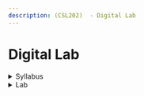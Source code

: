 ```yaml
---
description: (CSL202)  - Digital Lab
---
```


# Digital Lab

<details>

<summary>Syllabus</summary>

[CSL202](https://drive.google.com/file/d/17uvfp6OkLiSO7ThB0uCiuGBi8m4j5GbO/view?usp=drive_link)&#x20;

</details>

<details>

<summary>Lab</summary>

[LCD Manual](https://drive.google.com/file/d/11FrJ6ICqwBzqXBg8pVS-_A8CcqPYrj9g/view?usp=drive_link)&#x20;

[Asynchronous Counters](https://drive.google.com/file/d/1-0lIyqRLlrT3AdZsTI0NUgumYCxkWvj1/view?usp=drive_link)&#x20;

[Synchronous Counters](https://drive.google.com/file/d/1MmdNs2G_DxOaZuXmvuPaQqurIvq0bIHJ/view?usp=drive_link)&#x20;

[Code Converters](https://drive.google.com/file/d/1o4z2Fhv7vszxOSdYMrghskgvlUHsr9_V/view?usp=drive_link)&#x20;

[Flipflops](https://drive.google.com/file/d/14MOdgzEdKeTUGHRAVaJrXfWYI3cpHaM4/view?usp=drive_link)&#x20;

[Shift Registers](https://drive.google.com/file/d/1Sp-j4U-XCRIoc26isVrxvuxSV4GpesKb/view?usp=drive_link)&#x20;

[Introduction to Verilog](https://drive.google.com/file/d/1XeadXpSMUJxfCAs_dPRCuQh1pgB1GOUW/view?usp=drive_link)&#x20;

</details>
